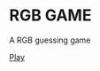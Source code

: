 <h1>RGB GAME</h1>
<p>A RGB guessing game</p>
<a href="https://niknows.github.io/rgb-game/">Play</a>
